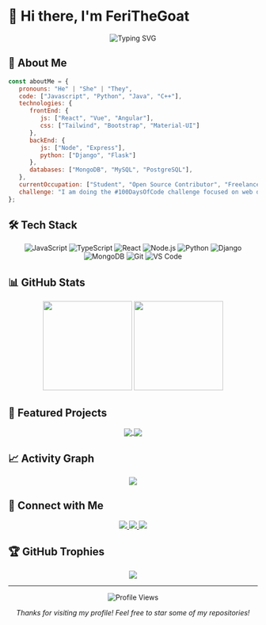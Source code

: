 # 👋 Hi there, I'm FeriTheGoat

<div align="center">
  <img src="https://readme-typing-svg.herokuapp.com?font=Fira+Code&weight=500&size=40&pause=1000&color=2E9CDB&center=true&vCenter=true&width=600&height=100&lines=Full+Stack+Developer;Problem+Solver;Tech+Enthusiast" alt="Typing SVG" />
</div>

## 🚀 About Me

```javascript
const aboutMe = {
   pronouns: "He" | "She" | "They",
   code: ["Javascript", "Python", "Java", "C++"],
   technologies: {
      frontEnd: {
         js: ["React", "Vue", "Angular"],
         css: ["Tailwind", "Bootstrap", "Material-UI"]
      },
      backEnd: {
         js: ["Node", "Express"],
         python: ["Django", "Flask"]
      },
      databases: ["MongoDB", "MySQL", "PostgreSQL"],
   },
   currentOccupation: ["Student", "Open Source Contributor", "Freelancer"],
   challenge: "I am doing the #100DaysOfCode challenge focused on web development and DSA!"
};
```

## 🛠️ Tech Stack

<div align="center">
  
![JavaScript](https://img.shields.io/badge/-JavaScript-F7DF1E?style=flat-square&logo=javascript&logoColor=black)
![TypeScript](https://img.shields.io/badge/-TypeScript-007ACC?style=flat-square&logo=typescript&logoColor=white)
![React](https://img.shields.io/badge/-React-61DAFB?style=flat-square&logo=react&logoColor=black)
![Node.js](https://img.shields.io/badge/-Node.js-339933?style=flat-square&logo=node.js&logoColor=white)
![Python](https://img.shields.io/badge/-Python-3776AB?style=flat-square&logo=python&logoColor=white)
![Django](https://img.shields.io/badge/-Django-092E20?style=flat-square&logo=django&logoColor=white)
![MongoDB](https://img.shields.io/badge/-MongoDB-47A248?style=flat-square&logo=mongodb&logoColor=white)
![Git](https://img.shields.io/badge/-Git-F05032?style=flat-square&logo=git&logoColor=white)
![VS Code](https://img.shields.io/badge/-VS%20Code-007ACC?style=flat-square&logo=visual-studio-code&logoColor=white)

</div>

## 📊 GitHub Stats

<div align="center">
  <img height="180em" src="https://github-readme-stats.vercel.app/api?username=YOUR_USERNAME&show_icons=true&theme=radical&include_all_commits=true&count_private=true"/>
  <img height="180em" src="https://github-readme-stats.vercel.app/api/top-langs/?username=YOUR_USERNAME&layout=compact&langs_count=7&theme=radical"/>
</div>

## 🌟 Featured Projects

<div align="center">
  <a href="https://github.com/YOUR_USERNAME/PROJECT_NAME">
    <img align="center" src="https://github-readme-stats.vercel.app/api/pin/?username=YOUR_USERNAME&repo=PROJECT_NAME&theme=radical" />
  </a>
  <a href="https://github.com/YOUR_USERNAME/PROJECT_NAME">
    <img align="center" src="https://github-readme-stats.vercel.app/api/pin/?username=YOUR_USERNAME&repo=PROJECT_NAME&theme=radical" />
  </a>
</div>

## 📈 Activity Graph

<div align="center">
  <img src="https://github-readme-activity-graph.vercel.app/graph?username=YOUR_USERNAME&theme=radical" />
</div>

## 🤝 Connect with Me

<div align="center">
  <a href="https://linkedin.com/in/YOUR_LINKEDIN">
    <img src="https://img.shields.io/badge/LinkedIn-0077B5?style=for-the-badge&logo=linkedin&logoColor=white" />
  </a>
  <a href="https://twitter.com/YOUR_TWITTER">
    <img src="https://img.shields.io/badge/Twitter-1DA1F2?style=for-the-badge&logo=twitter&logoColor=white" />
  </a>
  <a href="mailto:YOUR_EMAIL">
    <img src="https://img.shields.io/badge/Gmail-D14836?style=for-the-badge&logo=gmail&logoColor=white" />
  </a>
</div>

## 🏆 GitHub Trophies

<div align="center">
  <img src="https://github-profile-trophy.vercel.app/?username=YOUR_USERNAME&theme=radical&no-frame=false&no-bg=true&margin-w=4" />
</div>

---

<div align="center">
  <img src="https://komarev.com/ghpvc/?username=YOUR_USERNAME&style=flat-square&color=blue" alt="Profile Views" />
  
  *Thanks for visiting my profile! Feel free to star some of my repositories!*
</div> 
